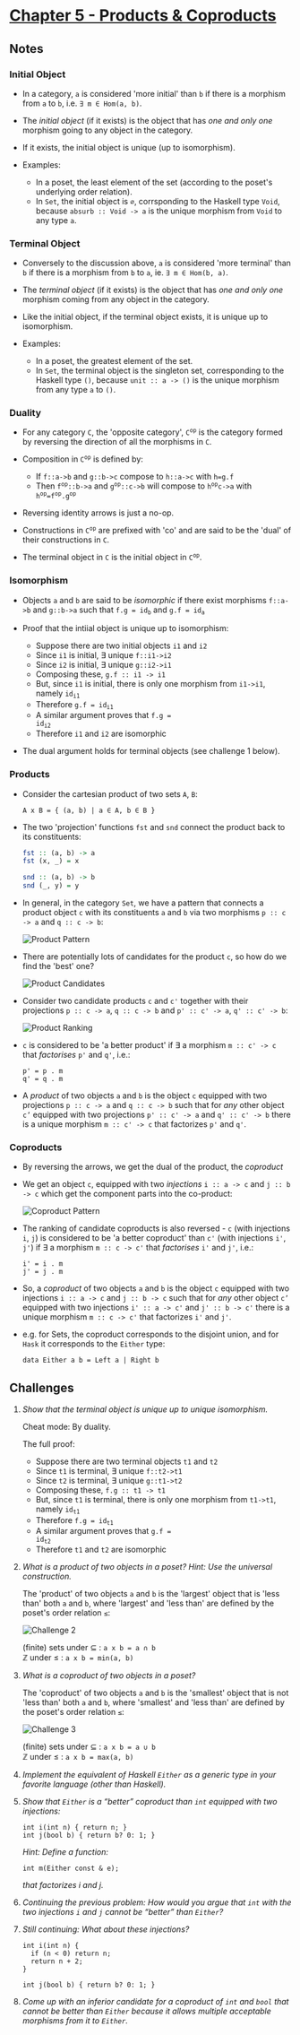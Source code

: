 # [Chapter 5 - Products & Coproducts](https://bartoszmilewski.com/2015/01/07/products-and-coproducts)

## Notes

### Initial Object

- In a category, `a` is considered 'more initial' than `b` if there is a
  morphism from `a` to `b`, i.e. `∃ m ∈ Hom(a, b)`.

- The _initial object_ (if it exists) is the object that has *one and only one*
  morphism going to any object in the category.

- If it exists, the initial object is unique (up to isomorphism).

- Examples:
    - In a poset, the least element of the set (according to the poset's
      underlying order relation).
    - In `Set`, the initial object is `∅`, corrsponding to the Haskell type
      `Void`, because `absurb :: Void -> a` is the unique morphism from `Void`
      to any type `a`.


### Terminal Object

- Conversely to the discussion above, `a` is considered 'more terminal' than `b`
  if there is a morphism from `b` to `a`, ie. `∃ m ∈ Hom(b, a)`.

- The _terminal object_ (if it exists) is the object that has *one and only one*
  morphism coming from any object in the category.

- Like the initial object, if the terminal object exists, it is unique up to
  isomorphism.

- Examples:
    - In a poset, the greatest element of the set.
    - In `Set`, the terminal object is the singleton set, corresponding to the
      Haskell type `()`, because `unit :: a -> ()` is the unique morphism from
      any type `a` to `()`.


### Duality

- For any category `C`, the 'opposite category', <code>C<sup>op</sup></code> is
  the category formed by reversing the direction of all the morphisms in `C`.

- Composition in <code>C<sup>op</sup></code> is defined by:
    - If `f::a->b` and `g::b->c` compose to `h::a->c` with `h=g.f`
    - Then <code>f<sup>op</sup>::b->a</code> and
      <code>g<sup>op</sup>::c->b</code> will compose to
      <code>h<sup>op</sup>c->a</code> with
      <code>h<sup>op</sup>=f<sup>op</sup>.g<sup>op</sup></code>

- Reversing identity arrows is just a no-op.

- Constructions in <code>C<sup>op</sup></code> are prefixed with 'co' and are
  said to be the 'dual' of their constructions in `C`.

- The terminal object in `C` is the initial object in
  <code>C<sup>op</sup></code>.


### Isomorphism

- Objects `a` and `b` are said to be _isomorphic_ if there exist morphisms
  `f::a->b` and `g::b->a` such that <code>f.g = id<sub>b</sub></code> and
  <code>g.f = id<sub>a</sub></code>

- Proof that the intiial object is unique up to isomorphism:
    - Suppose there are two initial objects `i1` and `i2`
    - Since `i1` is initial, ∃ unique `f::i1->i2`
    - Since `i2` is initial, ∃ unique `g::i2->i1`
    - Composing these, `g.f :: i1 -> i1`
    - But, since `i1` is initial, there is only one morphism from `i1->i1`,
      namely <code>id<sub>i1</sub></code>
    - Therefore <code>g.f = id<sub>i1</sub></code>
    - A similar argument proves that <code>f.g = id<sub>i2</sub></code>
    - Therefore `i1` and `i2` are isomorphic

- The dual argument holds for terminal objects (see challenge 1 below).



### Products

- Consider the cartesian product of two sets `A`, `B`:
    ```
    A x B = { (a, b) | a ∈ A, b ∈ B }
    ```

- The two 'projection' functions `fst` and `snd` connect the product back to its
  constituents:
    ```haskell
    fst :: (a, b) -> a
    fst (x, _) = x

    snd :: (a, b) -> b
    snd (_, y) = y
    ```

- In general, in the category `Set`, we have a pattern that connects a product
  object `c` with its constituents `a` and `b` via two morphisms `p :: c -> a`
  and `q :: c -> b`:

    ![Product Pattern](images/product-pattern.jpg)

- There are potentially lots of candidates for the product `c`, so how do we
  find the 'best' one?

    ![Product Candidates](images/product-candidates.jpg)

- Consider two candidate products `c` and `c'` together with their projections
  `p :: c -> a`, `q :: c -> b` and `p' :: c' -> a`, `q' :: c' -> b`:

    ![Product Ranking](images/product-ranking.jpg)

- `c` is considered to be 'a better product' if ∃ a morphism `m :: c' -> c` that
  _factorises_ `p'` and `q'`, i.e.:
    ```
    p' = p . m
    q' = q . m
    ```

- A _product_ of two objects `a` and `b` is the object `c` equipped with two
  projections `p :: c -> a` and `q :: c -> b` such that for *any* other object
  `c’` equipped with two projections `p' :: c' -> a` and `q' :: c' -> b` there
  is a unique morphism `m :: c' -> c` that factorizes `p'` and `q'`.


### Coproducts

- By reversing the arrows, we get the dual of the product, the _coproduct_

- We get an object `c`, equipped with two _injections_ `i :: a -> c` and `j ::
  b -> c` which get the component parts into the co-product:

    ![Coproduct Pattern](images/coproduct-pattern.jpg)

- The ranking of candidate coproducts is also reversed - `c` (with injections
  `i`, `j`) is considered to be 'a better coproduct' than `c'` (with injections
  `i'`, `j'`) if ∃ a morphism `m :: c -> c'` that _factorises_ `i'` and `j'`,
  i.e.:
    ```
    i' = i . m
    j' = j . m
    ```

- So, a _coproduct_ of two objects `a` and `b` is the object `c` equipped with two
  injections `i :: a -> c` and `j :: b -> c` such that for *any* other object
  `c’` equipped with two injections `i' :: a -> c'` and `j' :: b -> c'` there
  is a unique morphism `m :: c -> c'` that factorizes `i'` and `j'`.

- e.g. for Sets, the coproduct corresponds to the disjoint union, and for
  `Hask` it corresponds to the `Either` type:
    ```
    data Either a b = Left a | Right b
    ```



## Challenges

1. _Show that the terminal object is unique up to unique isomorphism._

    Cheat mode: By duality.

    The full proof:
    - Suppose there are two terminal objects `t1` and `t2`
    - Since `t1` is terminal, ∃ unique `f::t2->t1`
    - Since `t2` is terminal, ∃ unique `g::t1->t2`
    - Composing these, `f.g :: t1 -> t1`
    - But, since `t1` is terminal, there is only one morphism from `t1->t1`,
      namely <code>id<sub>t1</sub></code>
    - Therefore <code>f.g = id<sub>t1</sub></code>
    - A similar argument proves that <code>g.f = id<sub>t2</sub></code>
    - Therefore `t1` and `t2` are isomorphic

2. _What is a product of two objects in a poset? Hint: Use the universal
   construction._

    The 'product' of two objects `a` and `b` is the 'largest' object that is
    'less than' both `a` and `b`, where 'largest' and 'less than' are defined
    by the poset's order relation `≤`:

    ![Challenge 2](images/challenges-05-2.jpg)  

    (finite) sets under ⊆ : `a x b = a ∩ b`  
    ℤ under ≤ : `a x b = min(a, b)`

3. _What is a coproduct of two objects in a poset?_

    The 'coproduct' of two objects `a` and `b` is the 'smallest' object that is
    not 'less than' both `a` and `b`, where 'smallest' and 'less than' are
    defined by the poset's order relation `≤`:

    ![Challenge 3](images/challenges-05-3.jpg)  

    (finite) sets under ⊆ : `a x b = a ∪ b`  
    ℤ under ≤ : `a x b = max(a, b)`


4. _Implement the equivalent of Haskell `Either` as a generic type in your
   favorite language (other than Haskell)._

5. _Show that `Either` is a “better” coproduct than `int` equipped with two injections:_
    ```
    int i(int n) { return n; }
    int j(bool b) { return b? 0: 1; }
    ```

   _Hint: Define a function:_

   ```
   int m(Either const & e);
   ```

   _that factorizes i and j._

6. _Continuing the previous problem: How would you argue that `int` with the two
   injections `i` and `j` cannot be “better” than `Either`?_



7. _Still continuing: What about these injections?_

    ```
    int i(int n) { 
      if (n < 0) return n;
      return n + 2;
    }

    int j(bool b) { return b? 0: 1; }
    ```

8. _Come up with an inferior candidate for a coproduct of `int` and `bool` that
   cannot be better than `Either` because it allows multiple acceptable
   morphisms from it to `Either`._


